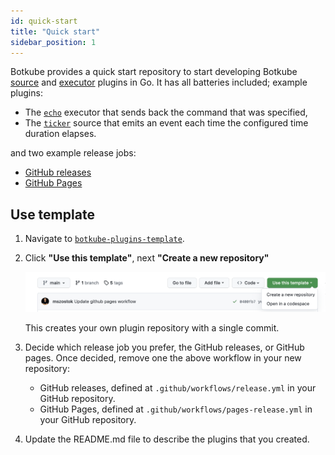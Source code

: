 ```yaml
---
id: quick-start
title: "Quick start"
sidebar_position: 1
---
```


Botkube provides a quick start repository to start developing Botkube [source](../architecture/index.md#source) and [executor](../architecture/index.md#executor) plugins in Go. It has all batteries included; example plugins:

- The [`echo`](https://github.com/kubeshop/botkube-plugins-template/blob/main/cmd/echo/main.go) executor that sends back the command that was specified,
- The [`ticker`](https://github.com/kubeshop/botkube-plugins-template/blob/main/cmd/ticker/main.go) source that emits an event each time the configured time duration elapses.

and two example release jobs:

- [GitHub releases](https://github.com/kubeshop/botkube-plugins-template/blob/main/.github/workflows/release.yml)
- [GitHub Pages](https://github.com/kubeshop/botkube-plugins-template/blob/main/.github/workflows/pages-release.yml)

## Use template

1. Navigate to [`botkube-plugins-template`](https://github.com/kubeshop/botkube-plugins-template).

2. Click **"Use this template"**, next **"Create a new repository"**

   ![Create Repo](./assets/use-tpl.png)

   This creates your own plugin repository with a single commit.

3. Decide which release job you prefer, the GitHub releases, or GitHub pages. Once decided, remove one the above workflow in your new repository:

   - GitHub releases, defined at `.github/workflows/release.yml` in your GitHub repository.
   - GitHub Pages, defined at `.github/workflows/pages-release.yml` in your GitHub repository.

4. Update the README.md file to describe the plugins that you created.
